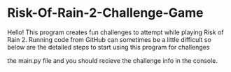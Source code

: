 # Risk-Of-Rain-2-Challenge-Game
 Hello! This program creates fun challenges to attempt while playing Risk of Rain 2. 
 Running code from GitHub can sometimes be a little difficult so below are the detailed steps to start using this program for challenges
 
  the main.py file and you should recieve the challenge info in the console. 
